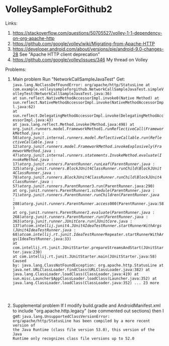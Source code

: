 # VolleySampleForGithub2


Links:
1. https://stackoverflow.com/questions/50705527/volley-1-1-dependency-on-org-apache-http
2. https://github.com/google/volley/wiki/Migrating-from-Apache-HTTP
3. https://developer.android.com/about/versions/pie/android-9.0-changes-28
See "Apache HTTP client deprecation"
4. https://github.com/google/volley/issues/346
My thread on Volley




Problems:

1. Main problem
Run "NetworkCallSampleJavaTest"
Get:
<code>java.lang.NoClassDefFoundError: org/apache/http/StatusLine
	at com.example.volleysampleforgithub.NetworkCallSampleJavaTest.simpleVolleyTest(NetworkCallSampleJavaTest.java:36)
	at sun.reflect.NativeMethodAccessorImpl.invoke0(Native Method)
	at sun.reflect.NativeMethodAccessorImpl.invoke(NativeMethodAccessorImpl.java:62)
	at sun.reflect.DelegatingMethodAccessorImpl.invoke(DelegatingMethodAccessorImpl.java:43)
	at java.lang.reflect.Method.invoke(Method.java:498)
	at org.junit.runners.model.FrameworkMethod$1.runReflectiveCall(FrameworkMethod.java:50)
	at org.junit.internal.runners.model.ReflectiveCallable.run(ReflectiveCallable.java:12)
	at org.junit.runners.model.FrameworkMethod.invokeExplosively(FrameworkMethod.java:47)
	at org.junit.internal.runners.statements.InvokeMethod.evaluate(InvokeMethod.java:17)
	at org.junit.runners.ParentRunner.runLeaf(ParentRunner.java:325)
	at org.junit.runners.BlockJUnit4ClassRunner.runChild(BlockJUnit4ClassRunner.java:78)
	at org.junit.runners.BlockJUnit4ClassRunner.runChild(BlockJUnit4ClassRunner.java:57)
	at org.junit.runners.ParentRunner$3.run(ParentRunner.java:290)
	at org.junit.runners.ParentRunner$1.schedule(ParentRunner.java:71)
	at org.junit.runners.ParentRunner.runChildren(ParentRunner.java:288)
	at org.junit.runners.ParentRunner.access$000(ParentRunner.java:58)
	at org.junit.runners.ParentRunner$2.evaluate(ParentRunner.java:268)
	at org.junit.runners.ParentRunner.run(ParentRunner.java:363)
	at org.junit.runner.JUnitCore.run(JUnitCore.java:137)
	at com.intellij.junit4.JUnit4IdeaTestRunner.startRunnerWithArgs(JUnit4IdeaTestRunner.java:68)
	at com.intellij.rt.junit.IdeaTestRunner$Repeater.startRunnerWithArgs(IdeaTestRunner.java:33)
	at com.intellij.rt.junit.JUnitStarter.prepareStreamsAndStart(JUnitStarter.java:230)
	at com.intellij.rt.junit.JUnitStarter.main(JUnitStarter.java:58)
Caused by: java.lang.ClassNotFoundException: org.apache.http.StatusLine
	at java.net.URLClassLoader.findClass(URLClassLoader.java:382)
	at java.lang.ClassLoader.loadClass(ClassLoader.java:419)
	at sun.misc.Launcher$AppClassLoader.loadClass(Launcher.java:352)
	at java.lang.ClassLoader.loadClass(ClassLoader.java:352)
	... 23 more
</code>

2. Supplemental problem
If I modify build.gradle and AndroidManifest.xml to include "org.apache.http.legacy" (see commented out sections)
then I get:
<code>java.lang.UnsupportedClassVersionError: org/apache/http/StatusLine has been compiled by a more recent version of the Java Runtime (class file version 53.0), this version of the Java Runtime only recognizes class file versions up to 52.0
</code>
